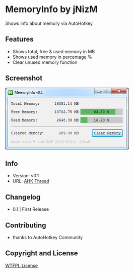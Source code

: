 # MemoryInfo by jNizM
Shows info about memory via AutoHotkey

  
## Features
* Shows total, free & used memory in MB
* Shows used memory in percentage %
* Clear unused memory function

## Screenshot
![Screenshot](Screenshot.png)


## Info
* Version: v0.1
* URL: [AHK Thread](http://ahkscript.org/boards/viewtopic.php?f=6&t=142)


## Changelog
* 0.1 | First Release


## Contributing
* thanks to AutoHotkey Community

  
## Copyright and License
[WTFPL License](LICENSE)